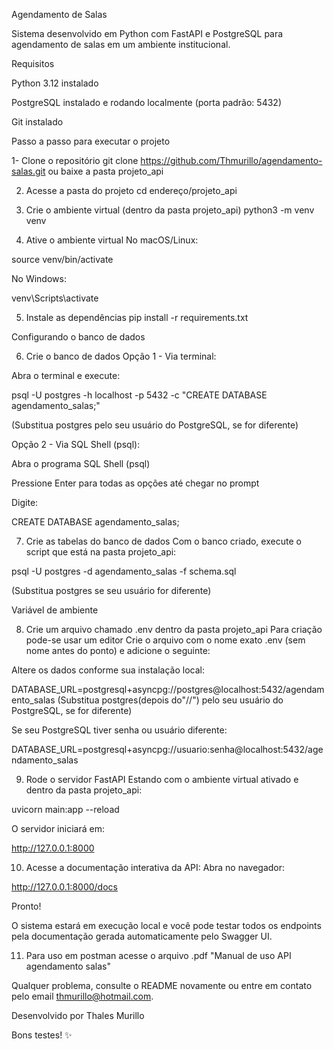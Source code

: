 Agendamento de Salas

Sistema desenvolvido em Python com FastAPI e PostgreSQL para agendamento de salas em um ambiente institucional.

Requisitos

Python 3.12 instalado

PostgreSQL instalado e rodando localmente (porta padrão: 5432)

Git instalado

Passo a passo para executar o projeto

1- Clone o repositório
git clone https://github.com/Thmurillo/agendamento-salas.git ou baixe a pasta projeto_api

2. Acesse a pasta do projeto
cd endereço/projeto_api

3. Crie o ambiente virtual (dentro da pasta projeto_api)
python3 -m venv venv

4. Ative o ambiente virtual
No macOS/Linux:

source venv/bin/activate

No Windows:

venv\Scripts\activate

5. Instale as dependências
pip install -r requirements.txt

Configurando o banco de dados

6. Crie o banco de dados
Opção 1 - Via terminal:

Abra o terminal e execute:

psql -U postgres -h localhost -p 5432 -c "CREATE DATABASE agendamento_salas;"

(Substitua postgres pelo seu usuário do PostgreSQL, se for diferente)

Opção 2 - Via SQL Shell (psql):

Abra o programa SQL Shell (psql)

Pressione Enter para todas as opções até chegar no prompt

Digite:

CREATE DATABASE agendamento_salas;

7. Crie as tabelas do banco de dados
Com o banco criado, execute o script que está na pasta projeto_api:

psql -U postgres -d agendamento_salas -f schema.sql

(Substitua postgres se seu usuário for diferente)

Variável de ambiente

8. Crie um arquivo chamado .env dentro da pasta projeto_api Para criação pode-se usar um editor
Crie o arquivo com o nome exato .env (sem nome antes do ponto) e adicione o seguinte:

Altere os dados conforme sua instalação local:

DATABASE_URL=postgresql+asyncpg://postgres@localhost:5432/agendamento_salas (Substitua postgres(depois do"//") pelo seu usuário do PostgreSQL, se for diferente)

Se seu PostgreSQL tiver senha ou usuário diferente:

DATABASE_URL=postgresql+asyncpg://usuario:senha@localhost:5432/agendamento_salas

9. Rode o servidor FastAPI
Estando com o ambiente virtual ativado e dentro da pasta projeto_api:

uvicorn main:app --reload

O servidor iniciará em:

http://127.0.0.1:8000

10. Acesse a documentação interativa da API:
Abra no navegador:

http://127.0.0.1:8000/docs

Pronto!

O sistema estará em execução local e você pode testar todos os endpoints pela documentação gerada automaticamente pelo Swagger UI.

11. Para uso em postman acesse o arquivo .pdf "Manual de uso API agendamento salas"

Qualquer problema, consulte o README novamente ou entre em contato pelo email thmurillo@hotmail.com.

Desenvolvido por Thales Murillo

Bons testes! ✨
